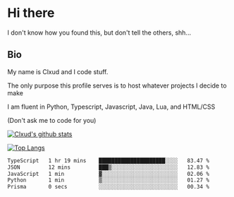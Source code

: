 

# Hi there
I don't know how you found this, but don't tell the others, shh...

## Bio
My name is Clxud and I code stuff.

The only purpose this profile serves is to host whatever projects I decide to make

I am fluent in Python, Typescript, Javascript, Java, Lua, and HTML/CSS



(Don't ask me to code for you)

[![Clxud's github stats](https://github-readme-stats.vercel.app/api?username=cloudwithax&count_private=true&theme=dark&show_icons=true)](https://github.com/anuraghazra/github-readme-stats) 

[![Top Langs](https://github-readme-stats.vercel.app/api/top-langs/?username=cloudwithax&theme=dark)](https://github.com/anuraghazra/github-readme-stats)

<!--START_SECTION:waka-->

```txt
TypeScript   1 hr 19 mins    █████████████████████░░░░   83.47 %
JSON         12 mins         ███▒░░░░░░░░░░░░░░░░░░░░░   12.83 %
JavaScript   1 min           ▓░░░░░░░░░░░░░░░░░░░░░░░░   02.06 %
Python       1 min           ▒░░░░░░░░░░░░░░░░░░░░░░░░   01.27 %
Prisma       0 secs          ░░░░░░░░░░░░░░░░░░░░░░░░░   00.34 %
```

<!--END_SECTION:waka-->







